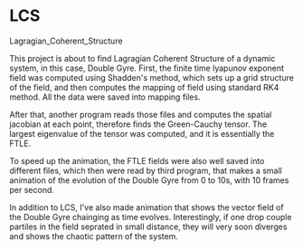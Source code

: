 # LCS
Lagragian_Coherent_Structure

This project is about to find Lagragian Coherent Structure of a dynamic system, in this case, Double Gyre. 
First, the finite time lyapunov exponent field was computed using Shadden's method, which sets up a grid 
structure of the field, and then computes the mapping of field using standard RK4 method. All the data were
saved into mapping files.

After that, another program reads those files and computes the spatial jacobian at each point, therefore finds
the Green-Cauchy tensor. The largest eigenvalue of the tensor was computed, and it is essentially the FTLE. 

To speed up the animation, the FTLE fields were also well saved into different files, which then were read by 
third program, that makes a small animation of the evolution of the Double Gyre from 0 to 10s, with 10 frames
per second.

In addition to LCS, I've also made animation that shows the vector field of the Double Gyre chainging as time
evolves. Interestingly, if one drop couple partiles in the field seprated in small distance, they will very
soon diverges and shows the chaotic pattern of the system.
